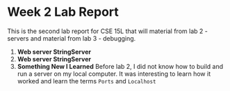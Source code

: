 # Week 2 Lab Report
This is the second lab report for CSE 15L that will material from lab 2 - servers and material from lab 3 - debugging.

1. **Web server StringServer**
2. **Web server StringServer**
3. **Something New I Learned**
Before lab 2, I did not know how to build and run a server on my local computer. It was interesting to learn how it worked and learn the terms `Ports` and `Localhost`

